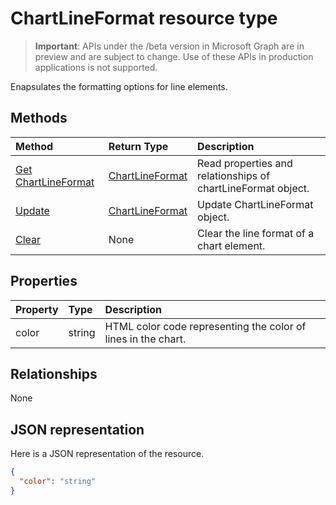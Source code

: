 # ChartLineFormat resource type

> **Important**: APIs under the /beta version in Microsoft Graph are in preview and are subject to change. Use of these APIs in production applications is not supported.

Enapsulates the formatting options for line elements.


## Methods

| Method		   | Return Type	|Description|
|:---------------|:--------|:----------|
|[Get ChartLineFormat](../api/chartlineformat_get.md) | [ChartLineFormat](chartlineformat.md) |Read properties and relationships of chartLineFormat object.|
|[Update](../api/chartlineformat_update.md) | [ChartLineFormat](chartlineformat.md)	|Update ChartLineFormat object. |
|[Clear](../api/chartlineformat_clear.md)|None|Clear the line format of a chart element.|

## Properties
| Property	   | Type	|Description|
|:---------------|:--------|:----------|
|color|string|HTML color code representing the color of lines in the chart.|

## Relationships
None


## JSON representation

Here is a JSON representation of the resource.

<!-- {
  "blockType": "resource",
  "optionalProperties": [

  ],
  "@odata.type": "microsoft.graph.chartLineFormat"
}-->

```json
{
  "color": "string"
}

```

<!-- uuid: 8fcb5dbc-d5aa-4681-8e31-b001d5168d79
2015-10-25 14:57:30 UTC -->
<!-- {
  "type": "#page.annotation",
  "description": "ChartLineFormat resource",
  "keywords": "",
  "section": "documentation",
  "tocPath": ""
}-->